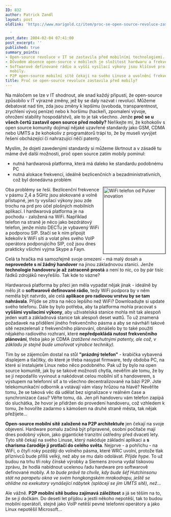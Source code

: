```yaml
---
ID: 832
author: Patrick Zandl
layout: post
oldlink: 'https://www.marigold.cz/item/proc-se-open-source-revoluce-zastavila-pred-mobily

  '
post_date: 2004-02-04 07:41:00
post_excerpt: ''
published: true
summary_points:
- Open-source revoluce v IT se zastavila před mobilními technologiemi.
- Důvodem absence open-source v mobilech je složitost hardwaru a frekvencí.
- Softwarově definované rádio a vyšší vysílací výkony jsou klíčové pro open-source
  mobily.
- P2P open-source mobilní sítě čekají na svého Linuse a uvolnění frekvenčního pásma.
title: Proč se open-source revoluce zastavila před mobily?
---
```


<p>
Na máločem se lze v IT shodnout, ale snad každý připustí, že open-source způsobilo v IT výrazné změny, jež by se daly nazvat i revolucí. Můžeme debatovat nad tím, zda jsou změny k lepšímu (svoboda, transparentnost, zrychlení vývoj&#160;peníze) nebo k horšímu (hackeři, zpomalení vývoje, ohrožení stability hospodářství), ale to je tak všechno. Jenže <STRONG>proč se u všech čertů zastavil open source před mobily?</STRONG> Neříkejte mi, že kohokoliv s open source komunity dojímají nějaké uzavřené standardy jako GSM, CDMA nebo UMTS a že kohokoliv z programátorů trápí to, že by museli vyvýjet řešení obcházející či nahrazující něčí patenty. </p>

<p>
Myslím, že dojetí zavedenými standardy si můžeme škrtnout a v zásadě tu máme dvě další možnosti, proč open source zatím mobily pominul:</p>

<UL>
<LI>nutná hardwarová platforma, která má daleko ke standardu podobnému PC</LI>
<LI>nutná alokace frekvencí, ideálně bezlicenčních a bezadministrativních, což byl donedávna problém</LI></UL>
<p>
<IMG height=209 alt="WiFi telefon od Pulver inovation" src="/wp-content/uploads/wifitelefon.jpg" width=195 align=right border=1>Oba problémy se řeší. Bezlicenční frekvence v pásmu 2,4 a 5GHz jsou alokované a volně přístupné, jen ty vysílací výkony jsou zde trochu na prd pro účel plošných mobilních aplikací. I hardwarová platforma je na pochodu - založená na WiFi. Například telefon na straně je něco jako bezdrátový telefon, jenže místo DECTu je vybavený WiFi a podporou SIP. Stačí se k ním připojit kdekoliv k WiFi síti a volat přes svého VoIP operátora podporujícího SIP, což jsou dnes prakticky všichni vyjma Skype a Fayn.</p>

<p>
Celá ta hračka má samozřejmě svoje omezení - má malý dosah a <STRONG>neprovedete s ní žádný handover</STRONG> na jinou základnovou stanici. Jenže <STRONG>technologie handoveru je až zatraceně prostá</STRONG> a není to nic, co by pár tisíc řádků zdrojáků nevyřešilo. Tak kde to vázne?</p>

<p>
Hardwarová platforma by přeci jen měla vypadat nějak jinak - ideálně by mělo jít o <STRONG>softwarově definované rádio</STRONG>, tedy WiFi podpora by v něm neměla být natvrdo, ale celá <STRONG>aplikace pro radiovou vrstvu by se tam nahrávala</STRONG>. Přijde se zítra na něco lepšího než WiFi? Downloadujte si update svého telefonu. Dále by bylo potřeba, aby ta platforma mohla pracovat s <STRONG>vyššími vysílacími výkony</STRONG>, aby uživatelská stanice mohla mít tak alespoň jeden watt a základnová stanice tak alespoň deset wattů. To už znamená požadavek na přidělení jiného frekvenčního pásma a aby se návrháři takové sítě nezezelenali z frekvenčního plánování, obnášelo by to také použití nějakého radiového rozhraní, které <STRONG>nepředpokládá nutost frekvenčního plánování</STRONG>, třeba jako je CDMA <EM>(zatížené nechutnými patenty, ale což, v základu je stejně bude umořovat výrobce techniky).</EM> </p>

<p>
Tím by se zájemcům dostal na stůl <STRONG>"prázdný telefon"</STRONG> - krabička vybavená displejem a tlačítky, do které je třeba nasypat firmware, tedy obdoba PC, na které si instalujete Linux nebo něco podobného. Pak už by bylo na open source komunitě, jak by se takové možnosti chytla, nevěřím ale tomu, že by se jí nepodařilo vyvinout a nakódovat celou mobilní síť s handoverem, s výstupem na telefonní síť a to všechno decentralizovaně na bázi P2P. Jste telekomunikační odborník a vstávají vám vlasy hrůzou na hlavě? Nevěříte tomu, že se taková věc dá udělat bez signalizace v reálném čase a synchronizace času? Věřte tomu, dá. Jen při handoveru vám telefon zapípá do sluchátka, že hovor je přidržen do provedení handoveru, což vzhledem k tomu, že hovoříte zadarmo s kámošem na druhé straně města, tak nějak přežijete... </p>

<p>
<STRONG>Open-source mobilní sítě založené na P2P architektuře</STRONG> jen čekají na svoje objevení. Hardware pomalu začíná být připravené, osobní počítače mají dnes podobný výkon, jako gigantické tranzitní ústředny před dvaceti lety. Tyto sítě čekají na svého Linuse, který nakóduje základní aplikaci a <STRONG>s charisma čaroděje ji protlačí do celého světa</STRONG>. Nejprve - a pohříchu - na WiFi, o čtyři roky později do volného pásma, které WRC uvolní, protože tlak příznivců bude příliš velký, než aby se mu dalo odolávat. <EM>Přijde hype.</EM>&#160;To už budou na trhu tři roky čínské výrobky a Siemens zrovna vydal tiskovou zprávu, že hodlá nabídnout ucelenou řadu hardware pro softwarově definované mobily. <EM>A to bude právě ta chvíle, kdy bude šéf Hutchinsonu stát na parapetu okna ve svém hongkongském mrakodrapu, ještě se ohlídne na exekutory vynášející nábytek (splácejí se jím UMTS sítě), než...</EM></p>

<p>
Ale vážně. <STRONG>P2P mobilní sítě budou zajímavá záležitost</STRONG> a já se těším na to, že se jí dočkám. Do deseti let přijdou a jestli někoho nepotěší, tak to budou mobilní operátoři, stejně jako VoIP netěší pevné telefonní operátory a jako Linux nepotěšil Microsoft...</p>